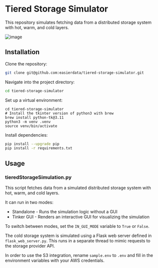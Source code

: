 # Tiered Storage Simulator

This repository simulates fetching data from a distributed storage system with hot, warm, and cold layers.

![image](https://github.com/easierdata/tiered-storage-simulator/assets/9572232/6914b60f-4ae3-46c2-927e-7bd054e23331)


## Installation

Clone the repository:

```bash
git clone git@github.com:easierdata/tiered-storage-simulator.git
```

Navigate into the project directory:

```bash
cd tiered-storage-simulator
```

Set up a virtual environment:

```shell
cd tiered-storage-simulator
# Install the tkinter version of python3 with brew
brew install python-tk@3.11
python3 -m venv .venv
source venv/bin/activate
```

Install dependencies:

```bash
pip install --upgrade pip
pip install -r requirements.txt
```

## Usage

### tieredStorageSimulation.py

This script fetches data from a simulated distributed storage system with hot, warm, and cold layers.

It can run in two modes:

- Standalone - Runs the simulation logic without a GUI
- Tinker GUI - Renders an interactive GUI for visualizing the simulation

To switch between modes, set the `IN_GUI_MODE` variable to `True` or `False`.

The cold storage system is simulated using a Flask web server defined in `flask_web_server.py`. This runs in a separate thread to mimic requests to the storage provider API.

In order to use the S3 integration, rename `sample.env` to `.env` and fill in the environment variables with your AWS credentials.

